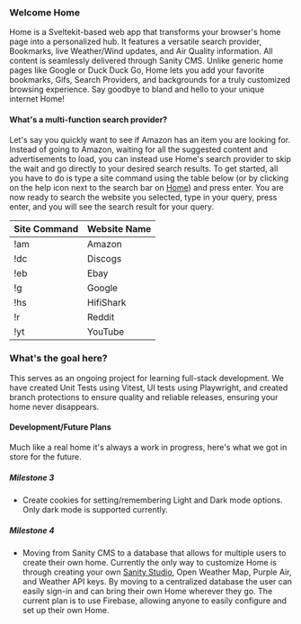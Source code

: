 ### Welcome Home
Home is a Sveltekit-based web app that transforms your browser's home page into a personalized hub. It features a versatile search provider, Bookmarks, live Weather/Wind updates, and Air Quality information. All content is seamlessly delivered through Sanity CMS. Unlike generic home pages like Google or Duck Duck Go, Home lets you add your favorite bookmarks, Gifs, Search Providers, and backgrounds for a truly customized browsing experience. Say goodbye to bland and hello to your unique internet Home!
#### What's a multi-function search provider?
Let's say you quickly want to see if Amazon has an item you are looking for. Instead of going to Amazon, waiting for all the suggested content and advertisements to load, you can instead use Home's search provider to skip the wait and go directly to your desired search results.
To get started, all you have to do is type a site command using the table below (or by clicking on the help icon next to the search bar on [Home](https://home-topaz-five.vercel.app/)) and press enter.  You are now ready to search the website you selected, type in your query, press enter, and you will see the search result for your query. 

| Site Command | Website Name |
| ------------ | ------------ |
| !am          | Amazon       |
| !dc          | Discogs      |
| !eb          | Ebay         |
| !g           | Google       |
| !hs          | HifiShark    |
| !r           | Reddit       |
| !yt          | YouTube      |

### What's the goal here?
This serves as an ongoing project for learning full-stack development. We have created Unit Tests using Vitest, UI tests using Playwright, and created branch protections to ensure quality and reliable releases, ensuring your home never disappears.
#### Development/Future Plans
Much like a real home it's always a work in progress, here's what we got in store for the future.
##### Milestone 3
- Create cookies for setting/remembering Light and Dark mode options.  Only dark mode is supported currently.
##### Milestone 4
- Moving from Sanity CMS to a database that allows for multiple users to create their own home.  Currently the only way to customize Home is through creating your own [Sanity Studio](https://www.sanity.io/studio), Open Weather Map, Purple Air, and Weather API keys. By moving to a centralized database the user can easily sign-in and can bring their own Home wherever they go.  The current plan is to use Firebase, allowing anyone to easily configure and set up their own Home. 
